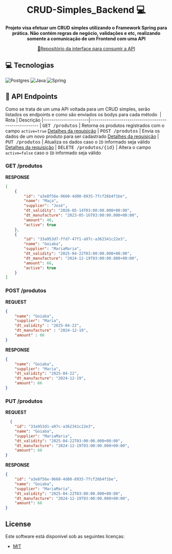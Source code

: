 <h1 align="center" style="font-weight: bold;">CRUD-Simples_Backend 💻</h1>

<p align="center">
    <b>Projeto visa efetuar um CRUD simples utilizando o Framework Spring para prática. Não contém regras de negócio, validações e etc, realizando somente a comunicação de um Frontend com uma API</b>
</p>

<p align="center">
     <a href="https://github.com/JoaoFelipeSantana/CRUD-Simples_Frontend">📱Repositório da interface para consumir a API</a>
</p>

<h2 id="technologies">💻 Tecnologias</h2>

 ![Postgres](https://img.shields.io/badge/postgres-%23316192.svg?style=for-the-badge&logo=postgresql&logoColor=white) 
![Java](https://img.shields.io/badge/java-%23ED8B00.svg?style=for-the-badge&logo=openjdk&logoColor=white)
 ![Spring](https://img.shields.io/badge/spring-%236DB33F.svg?style=for-the-badge&logo=spring&logoColor=white)


<h2 id="routes">📍 API Endpoints</h2>

Como se trata de um uma API voltada para um CRUD simples, serão listados os endpoints e como são enviados os bodys para cada método
​
| Rota              | Descrição
|----------------------|-----------------------------------------------------
| <kbd>GET /produtos</kbd>     | Retorna os produtos registrados com o campo <code>active=true</code> [Detalhes da requisição](#get-auth-detail)
| <kbd>POST /produtos</kbd>     | Envia os dados de um novo produto para ser cadastrado [Detalhes da requisição](#post-auth-detail)
| <kbd>PUT /produtos</kbd>     | Atualiza os dados caso o <code>ID</code> informado seja válido [Detalhes da requisição](#put-auth-detail)
| <kbd>DELETE /produtos/{id}</kbd>    | Altera o campo <code>active=false</code> caso o <code>ID</code> informado seja válido



<h3 id="get-auth-detail">GET /produtos</h3>

**RESPONSE**
```json
[
    {
        "id": "a3e8f56e-9660-4d00-8935-7fcf26b4f1be",
        "name": "Maça",
        "supplier": "José",
        "dt_validity": "2026-05-14T03:00:00.000+00:00",
        "dt_manufacture": "2023-05-16T03:00:00.000+00:00",
        "amount": 48,
        "active": true
    },
    {
        "id": "33a953d7-ffd7-47f1-a97c-a362341c22e3",
        "name": "Goiaba",
        "supplier": "MariaMaria",
        "dt_validity": "2025-04-22T03:00:00.000+00:00",
        "dt_manufacture": "2024-12-19T03:00:00.000+00:00",
        "amount": 66,
        "active": true
    }
]
```

<h3 id="post-auth-detail">POST /produtos</h3>

**REQUEST**
```json
{
    "name": "Goiaba",
    "supplier": "Maria",
    "dt_validity" : "2025-04-22",
    "dt_manufacture" : "2024-12-19",
    "amount" : 66
}
```

**RESPONSE**
```json
{
    "name": "Goiaba",
    "supplier": "Maria",
    "dt_validity": "2025-04-22",
    "dt_manufacture": "2024-12-19",
    "amount": 66
}
```

<h3 id="put-auth-detail">PUT /produtos</h3>

**REQUEST**
```json
  {
    "id": "33a953d1-a97c-a362341c22e3",
    "name": "Goiaba",
    "supplier": "MariaMaria",
    "dt_validity": "2025-04-22T03:00:00.000+00:00",
    "dt_manufacture": "2024-12-19T03:00:00.000+00:00",
    "amount": 66
}
```

**RESPONSE**
```json
{
    "id": "a3e8f56e-9660-4d00-8935-7fcf26b4f1be",
    "name": "Goiaba",
    "supplier": "MariaMaria",
    "dt_validity": "2025-04-22T03:00:00.000+00:00",
    "dt_manufacture": "2024-12-19T03:00:00.000+00:00",
    "amount": 66
}
```

## License

Este software está disponível sob as seguintes licenças:

- [MIT](https://rem.mit-license.org)
